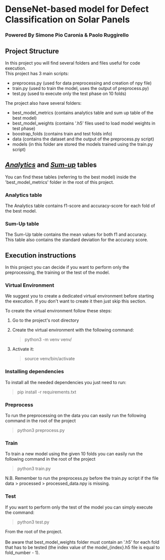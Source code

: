 # DenseNet-based model for Defect Classification on Solar Panels
### Powered By Simone Pio Caronia & Paolo Ruggirello

## Project Structure
In this project you will find several folders and files useful for code execution. <br>
This project has 3 main scripts:
- preprocess.py (used for data preprocessing and creation of npy file)
- train.py (used to train the model, uses the output of preprocess.py)
- test.py (used to execute only the test phase on 10 folds)

The project also have several folders:
- best_model_metrics (contains analytics table and sum up table of the best model)
- best_model_weights (contains '.h5' files used to load model weights in test phase)
- boostrap_folds (contains train and test folds info)
- data (contains the dataset and the output of the preprocess.py script)
- models (in this folder are stored the models trained using the train.py script)

## <i><u>Analytics</u></i> and <i><u>Sum-up</u></i> tables
You can find these tables (referring to the best model) inside the 'best_model_metrics' folder in the root of this project. <br>
### Analytics table
The Analytics table contains f1-score and accuracy-score for each fold of the best model.
### Sum-Up table
The Sum-Up table contains the mean values for both f1 and accuracy. <br>
This table also contains the standard deviation for the accuracy score.


## Execution instructions
In this project you can decide if you want to perform only the preprocessing, the training or the test of the model.

### Virtual Environment
We suggest you to create a dedicated virtual environment before starting the execution.
If you don't want to create it then just skip this section.

To create the virtual environment follow these steps:
1. Go to the project's root directory
2. Create the virtual environment with the following command:
    > python3 -m venv venv/

3. Activate it:
    > source venv/bin/activate

### Installing dependencies
To install all the needed dependencies you just need to run:
> pip install -r requirements.txt


### Preprocess
To run the preprocessing on the data you can easily run the following command in the root of the project
> python3 preprocess.py

### Train
To train a new model using the given 10 folds you can easily run the following command in the root of the project
> python3 train.py

N.B. Remember to run the preprocess.py before the train.py script if the file data > processed > processed_data.npy is missing.

### Test
If you want to perform only the test of the model you can simply execute the command:
> python3 test.py

From the root of the project.<br><br>
Be aware that best_model_weights folder must contain an '.h5' for each fold that has to be tested (the index value of the model_{index}.h5 file is equal to fold_number - 1).